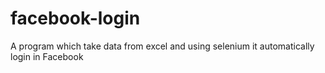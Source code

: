 # facebook-login
A program which take data from excel and using selenium it automatically login in Facebook 
